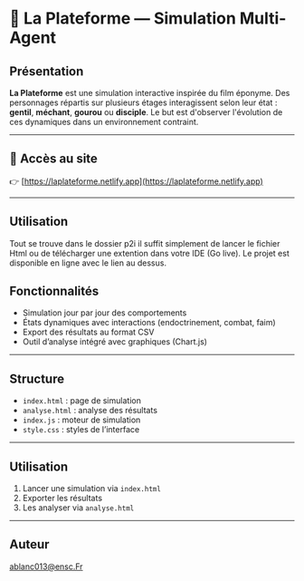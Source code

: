 # 🧪 La Plateforme — Simulation Multi-Agent

## Présentation

**La Plateforme** est une simulation interactive inspirée du film éponyme. Des personnages répartis sur plusieurs étages interagissent selon leur état : **gentil**, **méchant**, **gourou** ou **disciple**. Le but est d'observer l'évolution de ces dynamiques dans un environnement contraint.

---

## 🔗 Accès au site

👉 [https://laplateforme.netlify.app](https://laplateforme.netlify.app)

---

## Utilisation 
Tout se trouve dans le dossier p2i il suffit simplement de lancer le fichier Html ou de télécharger une extention dans votre IDE (Go live). Le projet est disponible en ligne avec le lien au dessus.

## Fonctionnalités

- Simulation jour par jour des comportements
- États dynamiques avec interactions (endoctrinement, combat, faim)
- Export des résultats au format CSV
- Outil d’analyse intégré avec graphiques (Chart.js)

---

## Structure

- `index.html` : page de simulation
- `analyse.html` : analyse des résultats
- `index.js` : moteur de simulation
- `style.css` : styles de l’interface

---

## Utilisation

1. Lancer une simulation via `index.html`
2. Exporter les résultats
3. Les analyser via `analyse.html`

---

## Auteur

ablanc013@ensc.Fr
